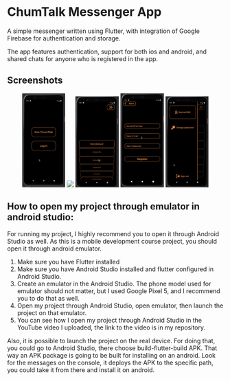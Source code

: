 # ChumTalk Messenger App

A simple messenger written using Flutter, with integration of Google Firebase for authentication and storage.

The app features authentication, support for both ios and android, and shared chats for anyone who is registered in the app.

## Screenshots


<p align="center">
  <img src="MainPage.png" width="20%" />
  <img src="ChatView.png" width="20%" />
  <img src="ChatsPage.png" width="20%" />
  <img src="RegistrationPage.png" width="20%" />
  <img src="Hamburger.png" width="20%" />
</p>










## How to open my project through emulator in android studio:

For running my project, I highly recommend you to open it through Android Studio as well. As this is a mobile development course project, you should open it through android emulator. 


1) Make sure you have Flutter installed
2) Make sure you have Android Studio installed and flutter configured in Android Studio.
3) Create an emulator in the Android Studio. The phone model used for emulator should not matter, but I used Google Pixel 5, and I recommend you to do that as well.
4) Open my project through Android Studio, open emulator, then launch the project on that emulator.
5) You can see how I open my project through Android Studio in the YouTube video I uploaded, the link to the video is in my repository. 

Also, it is possible to launch the project on the real device. For doing that, you could go to Android Studio, there choose build-flutter-build APK. That way an APK package is going to be built for installing on an android. Look for the messages on the console, it deploys the APK to the specific path, you could take it from there and install it on android.

